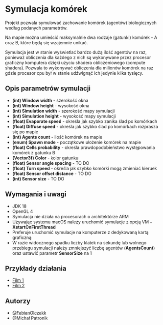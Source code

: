 
# Symulacja komórek

Projekt pozwala symulować zachowanie komórek (agentów) biologicznych według podanych parametrów.

Na mapie można umieścić maksymalnie dwa rodzaje (gatunki) komórek - A oraz B, które będą się wzajemnie unikać.

Symulacja jest w stanie wyświetlać bardzo dużą ilość agentów na raz, ponieważ obliczenia dla każdego z nich są wykonywane przez procesor graficzny komputera dzięki użyciu shadera obliczeniowego (compute shadera). Pozwala to wykonywać obliczenia dla milionów komórek na raz gdzie procesor cpu był w stanie udźwignąć ich jedynie kilka tysięcy.




## Opis parametrów symulacji
- **(int) Window width** - szerokość okna
- **(int) Window height** - wysokość okna
- **(int) Simulation width** - szerokość mapy symulacji
- **(int) Simulation height** - wysokość mapy symulacji
- **(float) Evaporate speed** - określa jak szybko zanika ślad po komórkach
- **(float) Diffuse speed** - określa jak szybko ślad po komórkach rozprasza się po mapie
- **(int) Agents count** - ilość komórek na mapie
- **(enum) Spawn mode** - początkowe ułożenie komórek na mapie
- **(float) Cells probability** - określa prawdopodobieństwo występowania komórek z gatunku B
 - **(Vector3f) Color** - kolor gatunku
 - **(float) Sensor angle spacing** - TO DO
  - **(float) Turn speed** - określa jak szybko komórki mogą zmieniać kieruek
  - **(float) Sensor offset distance** - TO DO
  - **(int) Sensor size** - TO DO

  
## Wymagania i uwagi
- JDK 18
- OpenGL 4
- Symulacja nie działa na procesorach o architektórze ARM
- Używając systemu macOS należy uruchomić symulacje z opcją VM **-XstartOnFirstThread**
- Preferuje uruchomić symulacje na komputerze z dedykowaną kartą graficzną
- W razie widocznego spadku liczby klatek na sekundę lub wolnego przebiegu symulacji należy zmniejszyć liczbę agentów (**AgentsCount**) oraz ustawić parametr **SensorSize** na 1


## Przykłady działania
- [Film 1](https://drive.google.com/file/d/1CH20Elts1MaTj9sAusZillSwuzq2FqB3/view?usp=sharing)
- [Film 2](https://drive.google.com/file/d/1CH20Elts1MaTj9sAusZillSwuzq2FqB3/view?usp=sharing)


## Autorzy

- [@FabianOlczakk](https://github.com/FabianOlczakk)
- @Michał Patronik

